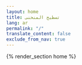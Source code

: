 ```yaml
---
layout: home
title: تسطيح المنحنى
lang: ar
permalink: "/"
translate_content: false
exclude_from_nav: true
---
```



{% render_section home %}
